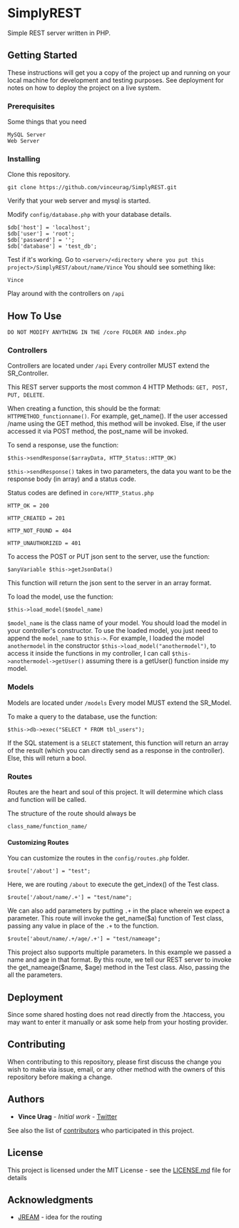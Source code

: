 # SimplyREST
Simple REST server written in PHP.

## Getting Started

These instructions will get you a copy of the project up and running on your local machine for development and testing purposes. See deployment for notes on how to deploy the project on a live system.

### Prerequisites

Some things that you need

```
MySQL Server
Web Server
```

### Installing

Clone this repository.

```
git clone https://github.com/vinceurag/SimplyREST.git
```

Verify that your web server and mysql is started.

Modify ```config/database.php``` with your database details.
```
$db['host'] = 'localhost';
$db['user'] = 'root';
$db['password'] = '';
$db['database'] = 'test_db';
```

Test if it's working.
Go to ```<server>/<directory where you put this project>/SimplyREST/about/name/Vince```
You should see something like:

```
Vince
```
Play around with the controllers on ```/api```

## How To Use

``` DO NOT MODIFY ANYTHING IN THE /core FOLDER AND index.php ```

### Controllers

Controllers are located under ```/api```
Every controller MUST extend the SR_Controller.

This REST server supports the most common 4 HTTP Methods: ```GET, POST, PUT, DELETE```.

When creating a function, this should be the format: ```HTTPMETHOD_functionname()```. For example, get_name().
If the user accessed /name using the GET method, this method will be invoked. Else, if the user accessed it via POST method, the post_name will be invoked.

To send a response, use the function:
```
$this->sendResponse($arrayData, HTTP_Status::HTTP_OK)
```
```$this->sendResponse()``` takes in two parameters, the data you want to be the response body (in array) and a status code.

Status codes are defined in ```core/HTTP_Status.php```
```
HTTP_OK = 200

HTTP_CREATED = 201

HTTP_NOT_FOUND = 404

HTTP_UNAUTHORIZED = 401
```

To access the POST or PUT json sent to the server, use the function:
```
$anyVariable $this->getJsonData()
```
This function will return the json sent to the server in an array format.

To load the model, use the function:
```
$this->load_model($model_name)
```
```$model_name``` is the class name of your model. You should load the model in your controller's constructor. To use the loaded model, you just need to append the ```model_name``` to ```$this->```. For example, I loaded the model ```anothermodel``` in the constructor ```$this->load_model("anothermodel")```, to access it inside the functions in my controller, I can call ```$this->anothermodel->getUser()``` assuming there is a getUser()  function inside my model.

### Models

Models are located under ```/models```
Every model MUST extend the SR_Model.

To make a query to the database, use the function:
```
$this->db->exec("SELECT * FROM tbl_users");
```
If the SQL statement is a ```SELECT``` statement, this function will return an array of the result (which you can directly send as a response in the controller). Else, this will return a bool.

### Routes

Routes are the heart and soul of this project. It will determine which class and function will be called.

The structure of the route should always be
```
class_name/function_name/
```

#### Customizing Routes

You can customize the routes in the ```config/routes.php``` folder.

```
$route['/about'] = "test";
```
Here, we are routing ```/about``` to execute the get_index() of the Test class.

```
$route['/about/name/.+'] = "test/name";
```
We can also add parameters by putting ```.+``` in the place wherein we expect a parameter.
This route will invoke the get_name($a) function of Test class, passing any value in place of the ```.+``` to the function.

```
$route['about/name/.+/age/.+'] = "test/nameage";
```
This project also supports multiple parameters. In this example we passed a name and age in that format. By this route, we tell our REST server to invoke the get_nameage($name, $age) method in the Test class. Also, passing the all the parameters.



## Deployment

Since some shared hosting does not read directly from the .htaccess, you may want to enter it manually or ask some help from your hosting provider.

## Contributing

When contributing to this repository, please first discuss the change you wish to make via issue, email, or any other method with the owners of this repository before making a change.


## Authors

* **Vince Urag** - *Initial work* - [Twitter](https://twitter.com/MrStreetGrid)

See also the list of [contributors](https://github.com/vinceurag/SimplyREST/blob/master/CONTRIBUTORS.md) who participated in this project.

## License

This project is licensed under the MIT License - see the [LICENSE.md](LICENSE.md) file for details

## Acknowledgments

* [JREAM](https://bitbucket.org/JREAM/) - idea for the routing

